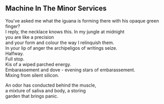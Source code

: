 Machine In The Minor Services
-----------------------------
You've asked me what the iguana is forming there with his opaque green finger?  
I reply, the necklace knows this. In my jungle at midnight  
you are like a precision  
and your form and colour the way I relinquish them.  
In your lip of anger the archipeligos of writings seize.  
Halfway.  
Full stop.  
Kis of a wiped parched energy.  
Embarassement and dove - evening stars of embarassement.  
Mixing from silent silicon.  
  
An odor has conducted behind the muscle,  
a mixture of saliva and body, a storing  
garden that brings panic.  
